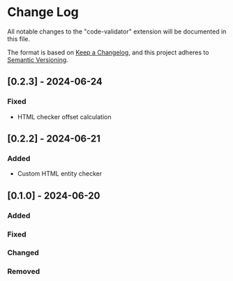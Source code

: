 # Change Log

All notable changes to the "code-validator" extension will be documented in this file.

The format is based on [Keep a Changelog](https://keepachangelog.com/en/1.1.0/),
and this project adheres to [Semantic Versioning](https://semver.org/spec/v2.0.0.html).

## [0.2.3] - 2024-06-24

### Fixed

- HTML checker offset calculation

## [0.2.2] - 2024-06-21

### Added

- Custom HTML entity checker

## [0.1.0] - 2024-06-20

### Added

### Fixed

### Changed

### Removed
